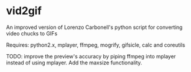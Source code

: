 vid2gif
=======

An improved version of Lorenzo Carbonell's python script for converting video chucks to GIFs

Requires: python2.x, mplayer, ffmpeg, mogrify, gifsicle, calc and coreutils



TODO: improve the preview's accuracy by piping ffmpeg into mplayer instead of using mplayer. Add the maxsize functionality.
